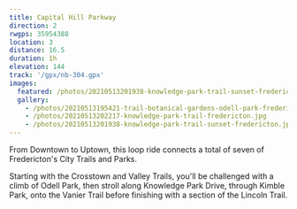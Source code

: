```yaml
---
title: Capital Hill Parkway
direction: 2
rwgps: 35954388
location: 3
distance: 16.5
duration: 1h
elevation: 144
track: '/gpx/nb-304.gpx'
images:
  featured: /photos/20210513201938-knowledge-park-trail-sunset-fredericton.jpg
  gallery:
    - /photos/20210513195421-trail-botanical-gardens-odell-park-fredericton.jpg
    - /photos/20210513202217-knowledge-park-trail-fredericton.jpg
    - /photos/20210513201938-knowledge-park-trail-sunset-fredericton.jpg
---
```

From Downtown to Uptown, this loop ride connects a total of seven of Fredericton's City Trails and Parks.
<!-- More -->
Starting with the Crosstown and Valley Trails, you'll be challenged with a climb of Odell Park, then stroll along Knowledge Park Drive, through Kimble Park, onto the Vanier Trail before finishing with a section of the Lincoln Trail.
